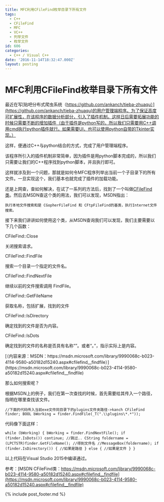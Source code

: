 ```yaml
---
title: MFC利用CFileFind枚举目录下所有文件
tags:
  - C++
  - CFileFind
  - MFC
  - VC++
  - 列举文件
  - 枚举文件
id: 606
categories:
  - C++ / Visual C++
date: '2016-11-14T18:32:47.000Z'
layout: posting
---
```


# MFC利用CFileFind枚举目录下所有文件

最近在写[贴吧分布式爬虫系统（https://github.com/ankanch/tieba-zhuaqu）](https://github.com/ankanch/tieba-zhuaqu)的用户管理端程序。为了保证高度可扩展性，在该程序的数据分析部分，引入了插件机制。这样日后需要拓展功能的时候只需要不断的增加插件（由于插件是python写的，所以我们只需要用C++调用cmd执行python插件就行。如果需要UI，也可以使用python自带的Tkinter实现。）

这样，便通过C++与python结合的方式，完成了用户管理端程序。

该程序所引入的插件机制非常简单，因为插件是用python脚本完成的，所以我们只需要让我们的C++程序找到python脚本，并且执行即可。

这样就涉及到一个问题，那就是如何令MFC程序列举出当前一个子目录下的所有文件。一旦实现这个，我们基本也就完成了插件的加载功能。

还是上网查，查如何解决，在试了一系列的方法后，找到了一个叫做[CFileFind类](https://msdn.microsoft.com/library/9990068c-b023-4114-9580-a50182d15240.aspx#cfilefind__findfile)。然后去MSDN查这个类的用法，我们可以发现，MSDN指出：

```
执行本地文件搜索和是 CGopherFileFind 和 CFtpFileFind的基类，执行Internet文件搜索。
```

接下来我们讲讲如何使用这个类，从MSDN查询我们可以发现，我们主要需要以下几个函数：

CFileFind::Close

关闭搜索请求。

CFileFind::FindFile

搜索一个目录一个指定的文件名。

CFileFind::FindNextFile

继续以前的文件搜索调用 FindFile。

 </tr>

CFileFind::GetFileName

获取名称，包括扩展，找到的文件

CFileFind::IsDirectory

确定找到的文件是否为内容。

CFileFind::IsDots

确定找到的文件的名称是否具有名称“”。或者“。”，指示实际上是内容。

 </tr> </tbody> </table> [（内容来源：MSDN：https://msdn.microsoft.com/library/9990068c-b023-4114-9580-a50182d15240.aspx#cfilefind__findfile）](https://msdn.microsoft.com/library/9990068c-b023-4114-9580-a50182d15240.aspx#cfilefind__findfile)

那么如何搜索呢？

根据MSDN上的例子，我们在第一次查找的时候，首先需要给其传入一个路径，指明在哪里查找该文件。

```
//下面的代码传入当前exe文件同目录下的plugins文件夹路径->kanch CFileFind finder; BOOL bWorking = finder.FindFile(_T(".\\plugins\*.*"));
```

代码像下面这样：

```
while (bWorking) { bWorking = finder.FindNextFile(); if (finder.IsDots()) continue; //跳过.. CString foldername = (LPCTSTR)finder.GetFileName(); //得到文件名 //MessageBox(foldername); if (finder.IsDirectory()) { //如果是路径 } else { //如果是文件 } }
```

以上代码在Visual Studio 2015中编译通过。

参考：[MSDN CFileFind类：https://msdn.microsoft.com/library/9990068c-b023-4114-9580-a50182d15240.aspx#cfilefind__findfile](https://msdn.microsoft.com/library/9990068c-b023-4114-9580-a50182d15240.aspx#cfilefind__findfile)



{% include post_footer.md %}